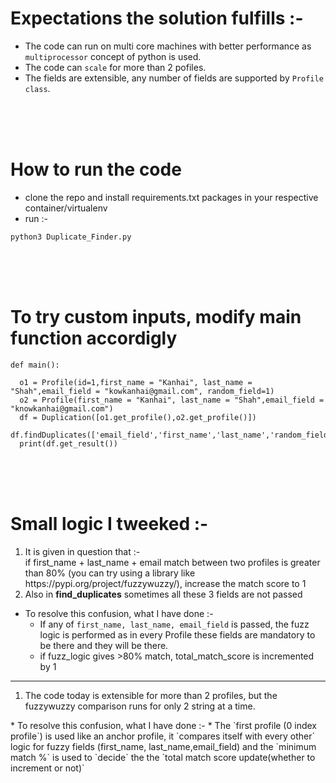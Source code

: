 # Expectations the solution fulfills :-
* The code can run on multi core machines with better performance as `multiprocessor` concept of python is used.
* The code can `scale` for more than 2 pofiles.
* The fields are extensible, any number of fields are supported by `Profile class`.
<br>
<br>
<br>

# How to run the code

* clone the repo and install requirements.txt packages in your respective container/virtualenv
* run :-
```
python3 Duplicate_Finder.py    
```
<br>
<br>
<br>

# To try custom inputs, modify main function accordigly
```
def main():

  o1 = Profile(id=1,first_name = "Kanhai", last_name = "Shah",email_field = "kowkanhai@gmail.com", random_field=1)
  o2 = Profile(first_name = "Kanhai", last_name = "Shah",email_field = "knowkanhai@gmail.com")
  df = Duplication([o1.get_profile(),o2.get_profile()])
  df.findDuplicates(['email_field','first_name','last_name','random_field'])
  print(df.get_result())
```

<br>
<br>
<br>

# Small logic I tweeked :-
<ol>
    <li> It is given in question that :- <br>
    if first_name + last_name + email match between two profiles is greater than
80% (you can try using a library like https://pypi.org/project/fuzzywuzzy/), increase the match score to 1

<li> Also in <strong>find_duplicates</strong> sometimes all these 3 fields are not passed
</ol>


*  To resolve this confusion, what I have done :-
    * If any of `first_name, last_name, email_field` is passed, the fuzz logic is performed as in every Profile these fields are mandatory to be there and they will be there.
    * if fuzz_logic gives >80% match, total_match_score is incremented by 1
 <hr>
 <ol>
    <li> The code today is extensible for more than 2 profiles, but the fuzzywuzzy comparison runs for only 2 string at a time.
</ol>
*  To resolve this confusion, what I have done :-
   * The `first profile (0 index profile`) is used like an anchor profile, it `compares itself with every other` logic for fuzzy fields (first_name, last_name,email_field) and the `minimum match %` is used to `decide` the the `total match score update(whether to increment or not)`
